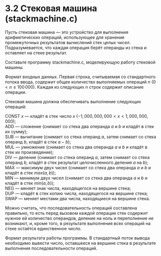 # 3.2 Стековая машина (stackmachine.c)
Пусть стековая машина — это устройство для выполнения арифметических операций, использующее для хранения промежуточных результатов вычислений стек целых чисел. Подразумевается, что каждая операция берёт операнды из стека и оставляет на стеке результат.

Составьте программу stackmachine.c, моделирующую работу стековой машины.

Формат входных данных. Первая строка, считываемая со стандартного потока ввода, содержит общее количество выполняемых операций $n$ $(0 < n \le 100\,000)$. Каждая из следующих $n$ строк содержит описание операции.

Стековая машина должна обеспечивать выполнение следующих операций:

CONST $x$ — кладёт в стек число $x$ $(-1,000,000,000 < x < 1,000,000,000)$;  
ADD — сложение (снимает со стека два операнда $a$ и $b$ и кладёт в стек их сумму);  
SUB — вычитание (снимает со стека операнд $a$, затем снимает со стека операнд $b$, кладёт в стек $a - b$);  
MUL — умножение (снимает со стека два операнда $a$ и $b$ и кладёт в стек их произведение);  
DIV — деление (снимает со стека операнд $a$, затем снимает со стека операнд $b$, кладёт в стек результат целочисленного деления $a$ на $b$);  
MAX — максимум двух чисел (снимает со стека два операнда $a$ и $b$ и кладёт в стек $max(a,b)$);  
MIN — минимум двух чисел (снимает со стека два операнда $a$ и $b$ и кладёт в стек $min(a,b)$);  
NEG — меняет знак числа, находящегося на вершине стека;  
DUP — кладёт в стек копию числа, находящегося на вершине стека;  
SWAP — меняет местами два числа, находящиеся на вершине стека.

Можно считать, что последовательность операций составлена правильно, то есть перед вызовом каждой операции стек содержит нужное ей количество операндов, деление на ноль и переполнение не возникают, и, кроме того, в результате выполнения всех операций на стеке остаётся единственное число.

Формат результата работы программы. В стандартный поток вывода необходимо вывести число, оставшееся на вершине стека в результате выполнения последовательности операций.
